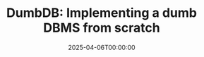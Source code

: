 ---
title: "DumbDB: Implementing a dumb DBMS from scratch"
tags: ["Python", "Databases", "Data Engineering"]
type: "project"
summary: Implementing a dumb DBMS from scratch using Python
githuburl: "https://github.com/gianfrancodemarco/dumbdb"
date:  2025-04-06T00:00:00
---